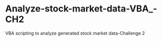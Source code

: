 # Analyze-stock-market-data-VBA_-CH2
VBA scripting to analyze generated stock market data-Challenge 2
